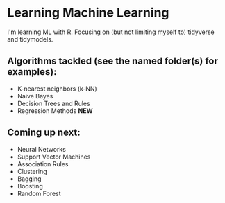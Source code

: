 # Learning Machine Learning

I'm learning ML with R. Focusing on (but not limiting myself to) tidyverse and tidymodels.

## Algorithms tackled (see the named folder(s) for examples):
* K-nearest neighbors (k-NN)
* Naive Bayes
* Decision Trees and Rules
* Regression Methods __NEW__

## Coming up next:
* Neural Networks
* Support Vector Machines
* Association Rules
* Clustering
* Bagging
* Boosting
* Random Forest